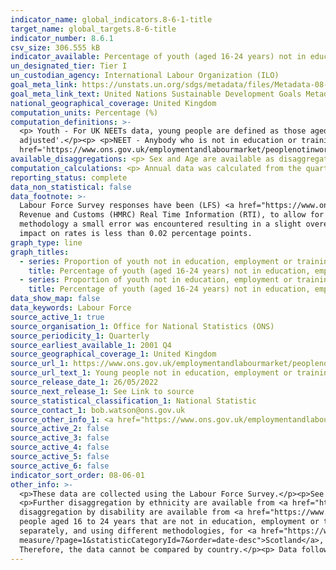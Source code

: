 ```yaml
---
indicator_name: global_indicators.8-6-1-title
target_name: global_targets.8-6-title
indicator_number: 8.6.1
csv_size: 306.555 kB
indicator_available: Percentage of youth (aged 16-24 years) not in education, employment or training
un_designated_tier: Tier I
un_custodian_agency: International Labour Organization (ILO)
goal_meta_link: https://unstats.un.org/sdgs/metadata/files/Metadata-08-06-01.pdf
goal_meta_link_text: United Nations Sustainable Development Goals Metadata (PDF 382 KB)
national_geographical_coverage: United Kingdom
computation_units: Percentage (%)
computation_definitions: >-
  <p> Youth - For UK NEETs data, young people are defined as those aged 16 to 24 years.</p> <p> Seasonally adjusted - Some data used are seasonally adjusted to remove the effects of seasonal factors and the arrangement of the calendar, this is referred to as being 'seasonally
  adjusted'.</p><p> <p>NEET - Anybody who is not in education or training and not in employment is considered to be NEET.</p><p> <p>More detailed definitions can be found in the <a
  href='https://www.ons.gov.uk/employmentandlabourmarket/peoplenotinwork/unemployment/bulletins/youngpeoplenotineducationemploymentortrainingneet/november2019#glossary'>glossary</a> of the Young people not in education, employment or training (NEET) release.</p><p>
available_disaggregations: <p> Sex and Age are available as disaggregations.</p><p>
computation_calculations: <p> Annual data was calculated from the quarterly data using a 4 Quarter average </p><p>
reporting_status: complete
data_non_statistical: false
data_footnote: >-
  Labour Force Survey responses have been (LFS) <a href="https://www.ons.gov.uk/employmentandlabourmarket/peopleinwork/employmentandemployeetypes/articles/impactofreweightingonlabourforcesurveykeyindicatorsuk/2020">reweighted to new populations</a> derived using growth rates from HM
  Revenue and Customs (HMRC) Real Time Information (RTI), to allow for different trends during the coronavirus (COVID-19) pandemic. the reweighting will give improved estimates of both rates and levels for estimates from Q1 2020 onwards. However, during the implementation of this weighting
  methodology a small error was encountered resulting in a slight overestimation of the non-UK population by approximately 0.5%. This represents less than half the size of the sampling variability. The impact on LFS economic activity estimates at national level is mostly below 0.1% and the
  impact on rates is less than 0.02 percentage points.
graph_type: line
graph_titles:
  - series: Proportion of youth not in education, employment or training (quarterly)
    title: Percentage of youth (aged 16-24 years) not in education, employment or training (Quarterly, %)
  - series: Proportion of youth not in education, employment or training
    title: Percentage of youth (aged 16-24 years) not in education, employment or training (%)
data_show_map: false
data_keywords: Labour Force
source_active_1: true
source_organisation_1: Office for National Statistics (ONS)
source_periodicity_1: Quarterly
source_earliest_available_1: 2001 Q4
source_geographical_coverage_1: United Kingdom
source_url_1: https://www.ons.gov.uk/employmentandlabourmarket/peoplenotinwork/unemployment/datasets/youngpeoplenotineducationemploymentortrainingneettable1
source_url_text_1: Young people not in education, employment or training (NEET)
source_release_date_1: 26/05/2022
source_next_release_1: See Link to source
source_statistical_classification_1: National Statistic
source_contact_1: bob.watson@ons.gov.uk
source_other_info_1: <a href="https://www.ons.gov.uk/employmentandlabourmarket/peopleinwork/employmentandemployeetypes/qmis/labourforcesurveylfsqmi">Source metadata</a>
source_active_2: false
source_active_3: false
source_active_4: false
source_active_5: false
source_active_6: false
indicator_sort_order: 08-06-01
other_info: >-
  <p>These data are collected using the Labour Force Survey.</p><p>See the <a href='https://www.ons.gov.uk/employmentandlabourmarket/peopleinwork/employmentandemployeetypes/methodologies/labourforcesurveylfsqmi'>Labour Force Survery QMI</a> for information on quality and methodology.</p>
  <p>Further disaggregation by ethnicity are available from <a href="https://www.ethnicity-facts-figures.service.gov.uk/work-pay-and-benefits/unemployment-and-economic-inactivity/young-people-not-in-employment-education-or-training-neet/latest">Ethnicity facts and figures</a>. Further
  disaggregation by disability are available from <a href="https://www.ons.gov.uk/employmentandlabourmarket/peoplenotinwork/unemployment/adhocs/009631proportionofyoungpeopleaged16to24yearsthatarenotineducationemploymentortrainingneetbydisabilitystatusuk2014to2017">Proportion of young
  people aged 16 to 24 years that are not in education, employment or training (NEET) by disability status, UK, 2014 to 2017</a>. Both of these releases use older population weights that mean that they are not directly comparable to the figures shown here.</p><p>NEET figures are produced
  separately, and using different methodologies, for <a href="https://www.gov.uk/government/collections/statistics-neet">England</a>, <a href="https://www.skillsdevelopmentscotland.co.uk/publications-statistics/statistics/annual-participation-
  measure/?page=1&statisticCategoryId=7&order=date-desc">Scotland</a>, <a href="https://gov.wales/young-people-not-education-employment-or-training-neet">Wales</a> and <a href="https://www.nisra.gov.uk/publications/quarterly-labour-force-survey-tables-may-2019">Northern Ireland</a>.
  Therefore, the data cannot be compared by country.</p><p> Data follows the UN specification for this indicator. This indicator has been identified in collaboration with topic experts.
---
```

